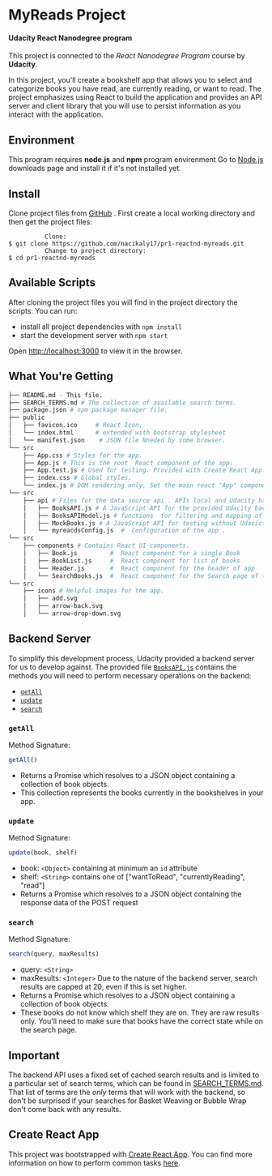 # MyReads Project

#### Udacity React Nanodegree program
This project is connected to the _React Nanodegree Program_ course by **Udacity**.

In this project, you'll create a bookshelf app that allows you to select and categorize books you have read, are currently reading, or want to read. The project emphasizes using React to build the application and provides an API server and client library that you will use to persist information as you interact with the application.

## Environment
This program requires **node.js** and **npm** program envirenment 
Go to [Node.js](https://nodejs.org/en/download/) downloads page and install it if it's not installed yet.

## Install
Clone  project files from [GitHub](https://github.com/nacikaly17/pr1-reactnd-myreads.git) .
First create a local working directory and then get the project files:
```
          Clone:
$ git clone https://github.com/nacikaly17/pr1-reactnd-myreads.git
          Change to project directory:
$ cd pr1-reactnd-myreads
```
## Available Scripts

After cloning the project files you will find in the project directory the scripts:  You can run:

* install all project dependencies with `npm install`
* start the development server with `npm start`

Open [http://localhost:3000](http://localhost:3000) to view it in the browser.

## What You're Getting
```bash
├── README.md - This file.
├── SEARCH_TERMS.md # The collection of available search terms.
├── package.json # npm package manager file. 
├── public
│   ├── favicon.ico     # React Icon,
│   └── index.html      # extended with bootstrap stylesheet
│   └── manifest.json    # JSON file Nneded by some browser.
└── src
    ├── App.css # Styles for the app. 
    ├── App.js # This is the root  React component of the app. 
    ├── App.test.js # Used for testing. Provided with Create React App. 
    ├── index.css # Global styles. 
    └── index.js # DOM rendering only. Set the main react "App" component inside body tag of HTML with the id='root'
└── src
    ├── api # Files for the data source api . APIs local and Udacity backend server. 
    │   ├── BooksAPI.js # A JavaScript API for the provided Udacity backend. Instructions for the methods are below.
    │   ├── BooksAPIModel.js # functions  for filtering and mapping of BooksAPI data.
    │   ├── MockBooks.js # A JavaScript API for testing without Udacicty backend
    │   └── myreacdsConfig.js  #  Configuration of the app . 
└── src
    ├── components # Contains React UI components.
    │   ├── Book.js         #  React component for a single Book
    │   ├── BookList.js     #  React component for list of books
    │   └── Header.js       #  React component for the header of app
    │   └── SearchBooks.js  #  React component for the Search page of the app
└── src
    ├── icons # Helpful images for the app. 
    │   ├── add.svg
    │   ├── arrow-back.svg
    │   └── arrow-drop-down.svg
```
## Backend Server

To simplify this development process, Udacity provided a backend server for us to develop against. The provided file [`BooksAPI.js`](src/api/BooksAPI.js) contains the methods you will need to perform necessary operations on the backend:

* [`getAll`](#getall)
* [`update`](#update)
* [`search`](#search)

### `getAll`

Method Signature:

```js
getAll()
```

* Returns a Promise which resolves to a JSON object containing a collection of book objects.
* This collection represents the books currently in the bookshelves in your app.

### `update`

Method Signature:

```js
update(book, shelf)
```

* book: `<Object>` containing at minimum an `id` attribute
* shelf: `<String>` contains one of ["wantToRead", "currentlyReading", "read"]  
* Returns a Promise which resolves to a JSON object containing the response data of the POST request

### `search`

Method Signature:

```js
search(query, maxResults)
```

* query: `<String>`
* maxResults: `<Integer>` Due to the nature of the backend server, search results are capped at 20, even if this is set higher.
* Returns a Promise which resolves to a JSON object containing a collection of book objects.
* These books do not know which shelf they are on. They are raw results only. You'll need to make sure that books have the correct state while on the search page.

## Important
The backend API uses a fixed set of cached search results and is limited to a particular set of search terms, which can be found in [SEARCH_TERMS.md](SEARCH_TERMS.md). That list of terms are the _only_ terms that will work with the backend, so don't be surprised if your searches for Basket Weaving or Bubble Wrap don't come back with any results.

## Create React App

This project was bootstrapped with [Create React App](https://github.com/facebookincubator/create-react-app). You can find more information on how to perform common tasks [here](https://github.com/facebookincubator/create-react-app/blob/master/packages/react-scripts/template/README.md).


